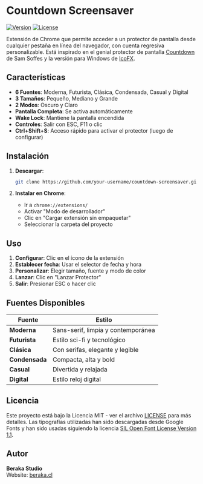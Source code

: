 # Countdown Screensaver
[![Version](https://img.shields.io/badge/version-1.0.3-green.svg?style=flat-square)](https://github.com/your-username/countdown-screensaver)
[![License](https://img.shields.io/badge/license-MIT-blue.svg?style=flat-square)](LICENSE)

Extensión de Chrome que permite acceder a un protector de pantalla desde cualquier pestaña en línea del navegador, con cuenta regresiva personalizable.
Está inspirado en el genial protector de pantalla [Countdown](https://github.com/soffes/countdown?ref=producthunt) de Sam Soffes y la versión para Windows de [IcoFX](https://icofx.ro/countdown/index.html).

## Características

- **6 Fuentes**: Moderna, Futurista, Clásica, Condensada, Casual y Digital
- **3 Tamaños**: Pequeño, Mediano y Grande
- **2 Modos**: Oscuro y Claro
- **Pantalla Completa**: Se activa automáticamente
- **Wake Lock**: Mantiene la pantalla encendida
- **Controles**: Salir con ESC, F11 o clic
- **Ctrl+Shift+S**: Acceso rápido para activar el protector (luego de configurar)

## Instalación

1. **Descargar**:
   ```bash
   git clone https://github.com/your-username/countdown-screensaver.git
   ```

2. **Instalar en Chrome**:
   - Ir a `chrome://extensions/`
   - Activar "Modo de desarrollador"
   - Clic en "Cargar extensión sin empaquetar"
   - Seleccionar la carpeta del proyecto

## Uso

1. **Configurar**: Clic en el ícono de la extensión
2. **Establecer fecha**: Usar el selector de fecha y hora
3. **Personalizar**: Elegir tamaño, fuente y modo de color
4. **Lanzar**: Clic en "Lanzar Protector"
5. **Salir**: Presionar ESC o hacer clic

## Fuentes Disponibles

| Fuente | Estilo |
|---------|-------------|
| **Moderna** | Sans-serif, limpia y contemporánea |
| **Futurista** | Estilo sci-fi y tecnológico |
| **Clásica** | Con serifas, elegante y legible |
| **Condensada** | Compacta, alta y bold |
| **Casual** | Divertida y relajada |
| **Digital** | Estilo reloj digital |

## Licencia

Este proyecto está bajo la Licencia MIT - ver el archivo [LICENSE](LICENSE) para más detalles.
Las tipografías utilizadas han sido descargadas desde Google Fonts y han sido usadas siguiendo la licencia [SIL Open Font License Version 1.1](https://openfontlicense.org/).

## Autor

**Beraka Studio**  
Website: [beraka.cl](https://beraka.cl)
